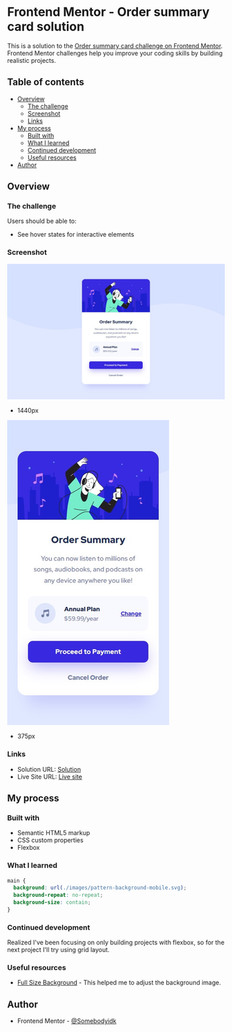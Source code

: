 # Frontend Mentor - Order summary card solution

This is a solution to the [Order summary card challenge on Frontend Mentor](https://www.frontendmentor.io/challenges/order-summary-component-QlPmajDUj). Frontend Mentor challenges help you improve your coding skills by building realistic projects. 

## Table of contents

- [Overview](#overview)
  - [The challenge](#the-challenge)
  - [Screenshot](#screenshot)
  - [Links](#links)
- [My process](#my-process)
  - [Built with](#built-with)
  - [What I learned](#what-i-learned)
  - [Continued development](#continued-development)
  - [Useful resources](#useful-resources)
- [Author](#author)


## Overview

### The challenge

Users should be able to:

- See hover states for interactive elements

### Screenshot

![ProjectScreenshot1440px](./screenshot/FrontEndMentor1.jpg)

- 1440px

![ProjectScreenshot375px](./screenshot/FrontEndMentor2.jpg)

- 375px

### Links

- Solution URL: [Solution](https)
- Live Site URL: [Live site](https)


## My process

### Built with

- Semantic HTML5 markup
- CSS custom properties
- Flexbox

### What I learned

```css
main {
  background: url(./images/pattern-background-mobile.svg);
  background-repeat: no-repeat;
  background-size: contain;
}
```

### Continued development

Realized I've been focusing on only building projects with flexbox, so for the next project I'll try using grid layout.

### Useful resources

- [Full Size Background](https://stackoverflow.com/questions/14059429/css-full-size-background-image) - This helped me to adjust the background image.


## Author

- Frontend Mentor - [@Somebodyidk](https://www.frontendmentor.io/profile/Somebodyidk)